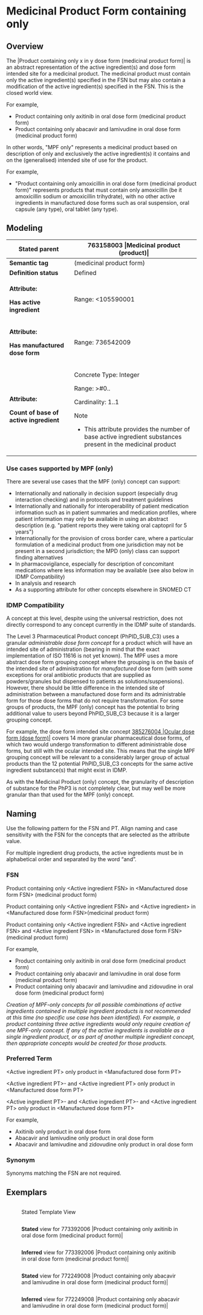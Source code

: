 # Medicinal Product Form containing only

## Overview

The |Product containing only x in y dose form (medicinal product form)| is an abstract representation of the active ingredient(s) and dose form intended site for a medicinal product. The medicinal product must contain only the active ingredient(s) specified in the FSN but may also contain a modification of the active ingredient(s) specified in the FSN. This is the closed world view.

For example,

* Product containing only axitinib in oral dose form (medicinal product form)
* Product containing only abacavir and lamivudine in oral dose form (medicinal product form)

In other words, "MPF only" represents a medicinal product based on description of only and exclusively the active ingredient(s) it contains and on the (generalised) intended site of use for the product.

For example,

* "Product containing only amoxicillin in oral dose form (medicinal product form)" represents products that must contain only amoxicillin (be it amoxicillin sodium or amoxicillin trihydrate), with no other active ingredients in manufactured dose forms such as oral suspension, oral capsule (any type), oral tablet (any type).&#x20;

## Modeling

| **Stated parent**                                                                            | 763158003 \|Medicinal product (product)\|                                                                                                                                                                                                                                                                                                                                                                                                                                                                                                                                                                                                                                                                                                                                                                                                                                                                |
| -------------------------------------------------------------------------------------------- | -------------------------------------------------------------------------------------------------------------------------------------------------------------------------------------------------------------------------------------------------------------------------------------------------------------------------------------------------------------------------------------------------------------------------------------------------------------------------------------------------------------------------------------------------------------------------------------------------------------------------------------------------------------------------------------------------------------------------------------------------------------------------------------------------------------------------------------------------------------------------------------------------------- |
| **Semantic tag**                                                                             | (medicinal product form)                                                                                                                                                                                                                                                                                                                                                                                                                                                                                                                                                                                                                                                                                                                                                                                                                                                                                 |
| **Definition status**                                                                        | Defined                                                                                                                                                                                                                                                                                                                                                                                                                                                                                                                                                                                                                                                                                                                                                                                                                                                                                                  |
| <p><strong>Attribute:</strong></p><p><strong>Has active ingredient</strong></p>              | <p>Range: &#x3C;105590001|Substance (substance)|, excluding concepts representing structural groupers, dispositions, or combined substances</p><p>Cardinality:  1..*</p><p>There is no technical limit on the number of |Has active ingredient| attributes that may be added to a concept; a practical limit may be imposed at a later date.</p><p>This attribute is self-grouped.</p>                                                                                                                                                                                                                                                                                                                                                                                                                                                                                                                   |
| <p><strong>Attribute:</strong></p><p><strong>Has manufactured dose form</strong></p>         | <p>Range: 736542009 |Pharmaceutical dose form (dose form)</p><ul><li>Only descendants that are groupers representing intended site only (e.g., 385268001 |Oral dose form (dose form)|, 385287007 |Parenteral dose form (dose form)|)</li></ul><p>Cardinality: 1..1</p><p>Exceptions: </p><ul><li>385217004 |Conventional release gas for inhalation (dose form)| may be used as manufactured dose form for Medicinal product form concepts.</li><li>785898006 |Conventional release solution for irrigation (dose form)| does not have 736474004 |Has dose form intended site (attribute)| but can be used as a target for manufactured dose form for Medicinal product form concepts.</li></ul><p>Note</p><ul><li>This attribute describes a grouping dose form concept for the medicinal product, where the grouping is the intended site for administration of the dose form of the product</li></ul> |
| <p><strong>Attribute:</strong></p><p><strong>Count of base of active ingredient</strong></p> | <p>Concrete Type: Integer</p><p>Range: >#0..</p><p>Cardinality: 1..1</p><p>Note</p><ul><li>This attribute provides the number of base active ingredient substances present in the medicinal product</li></ul>                                                                                                                                                                                                                                                                                                                                                                                                                                                                                                                                                                                                                                                                                            |

### **Use cases supported by MPF (only)**

There are several use cases that the MPF (only) concept can support:

* Internationally and nationally in decision support (especially drug interaction checking) and in protocols and treatment guidelines
* Internationally and nationally for interoperability of patient medication information such as in patient summaries and medication profiles, where patient information may only be available in using an abstract description (e.g. "patient reports they were taking oral captopril for 5 years")
* Internationally for the provision of cross border care, where a particular formulation of a medicinal product from one jurisdiction may not be present in a second jurisdiction; the MPD (only) class can support finding alternatives
* In pharmacovigilance, especially for description of concomitant medications where less information may be available (see also below in IDMP Compatibility)
* In analysis and research
* As a supporting attribute for other concepts elsewhere in SNOMED CT

### **IDMP Compatibility**

A concept at this level, despite using the universal restriction, does not directly correspond to any concept currently in the IDMP suite of standards.

The Level 3 Pharmaceutical Product concept (PhPID\_SUB\_C3) uses a granular _administrable dose form concept_ for a product which will have an intended site of administration (bearing in mind that the exact implementation of ISO 11616 is not yet known). The MPF uses a more abstract dose form grouping concept where the grouping is on the basis of the intended site of administration for _manufactured_ dose form (with some exceptions for oral antibiotic products that are supplied as powders/granules but dispensed to patients as solutions/suspensions). However, there should be little difference in the intended site of administration between a manufactured dose form and its administrable form for those dose forms that do not require transformation. For some groups of products, the MPF (only) concept has the potential to bring additional value to users beyond PhPID\_SUB\_C3 because it is a larger grouping concept.

For example, the dose form intended site concept [385276004 |Ocular dose form (dose form)|](http://snomed.info/id/385276004) covers 14 more granular pharmaceutical dose forms, of which two would undergo transformation to different administrable dose forms, but still with the ocular intended site. This means that the single MPF grouping concept will be relevant to a considerably larger group of actual products than the 12 potential PhPID\_SUB\_C3 concepts for the same active ingredient substance(s) that might exist in IDMP.

As with the Medicinal Product (only) concept, the granularity of description of substance for the PhP3 is not completely clear, but may well be more granular than that used for the MPF (only) concept.

## Naming

Use the following pattern for the FSN and PT. Align naming and case sensitivity with the FSN for the concepts that are selected as the attribute value.

For multiple ingredient drug products, the active ingredients must be in alphabetical order and separated by the word “and”.

### FSN

Product containing only \<Active ingredient FSN> in \<Manufactured dose form FSN> (medicinal product form)

Product containing only \<Active ingredient FSN> and \<Active ingredient> in \<Manufactured dose form FSN>(medicinal product form)

Product containing only \<Active ingredient FSN> and \<Active ingredient FSN> and \<Active ingredient FSN> in \<Manufactured dose form FSN> (medicinal product form)

For example,

* Product containing only axitinib in oral dose form (medicinal product form)
* Product containing only abacavir and lamivudine in oral dose form (medicinal product form)
* Product containing only abacavir and lamivudine and zidovudine in oral dose form (medicinal product form)

_Creation of MPF-only concepts for all possible combinations of active ingredients contained in multiple ingredient products is not recommended at this time (no specific use case has been identified). For example, a product containing three active ingredients would only require creation of one MPF-only concept. If any of the active ingredients is available as a single ingredient product, or as part of another multiple ingredient concept, then appropriate concepts would be created for those products._

### Preferred Term

\<Active ingredient PT> only product in \<Manufactured dose form PT>

\<Active ingredient PT>- and \<Active ingredient PT> only product in \<Manufactured dose form PT>

\<Active ingredient PT>- and \<Active ingredient PT>- and \<Active ingredient PT> only product in \<Manufactured dose form PT>

For example,

* Axitinib only product in oral dose form
* Abacavir and lamivudine only product in oral dose form
* Abacavir and lamivudine and zidovudine only product in oral dose form

### Synonym

Synonyms matching the FSN are not required.

## Exemplars

<figure><img src="../../../../../../../.gitbook/assets/image (15).png" alt=""><figcaption><p>Stated Template View</p></figcaption></figure>

<figure><img src="../../../../../../../.gitbook/assets/image (16).png" alt=""><figcaption><p><strong>Stated</strong> view for 773392006 |Product containing only axitinib in oral dose form (medicinal product form)|</p></figcaption></figure>

<figure><img src="../../../../../../../.gitbook/assets/image (17).png" alt=""><figcaption><p><strong>Inferred</strong> view for 773392006 |Product containing only axitinib in oral dose form (medicinal product form)|</p></figcaption></figure>

<figure><img src="../../../../../../../.gitbook/assets/image (18).png" alt=""><figcaption><p><strong>Stated</strong> view for 772249008 |Product containing only abacavir and lamivudine in oral dose form (medicinal product form)|</p></figcaption></figure>

<figure><img src="../../../../../../../.gitbook/assets/image (19).png" alt=""><figcaption><p><strong>Inferred</strong> view for 772249008 |Product containing only abacavir and lamivudine in oral dose form (medicinal product form)|</p></figcaption></figure>

